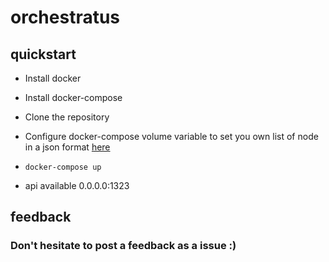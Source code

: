 # orchestratus

## quickstart

- Install docker

- Install docker-compose

- Clone the repository

- Configure docker-compose volume variable to set you own list of node in a json format [here](https://github.com/pushthat/ms-test/blob/a3c379d336b1f7f2c3a6584c09b1bbaf37254ad8/docker-compose.yml#L9)

- `docker-compose up`

- api available 0.0.0.0:1323

## feedback

### Don't hesitate to post a feedback as a issue :)
